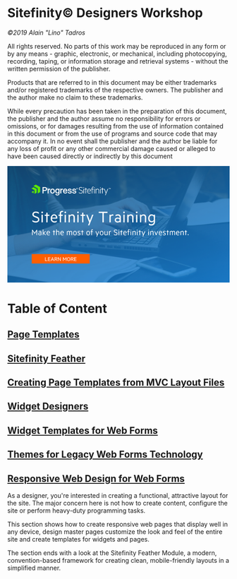 Sitefinity© Designers Workshop
========================================

*©2019 Alain "Lino" Tadros*

All rights reserved. No parts of this work may be reproduced in any
form or by any means - graphic, electronic, or mechanical, including
photocopying, recording, taping, or information storage and retrieval
systems - without the written permission of the publisher.

Products that are referred to in this document may be either
trademarks and/or registered trademarks of the respective owners. The
publisher and the author make no claim to these trademarks.

While every precaution has been taken in the preparation of this
document, the publisher and the author assume no responsibility for
errors or omissions, or for damages resulting from the use of
information contained in this document or from the use of programs and
source code that may accompany it. In no event shall the publisher and
the author be liable for any loss of profit or any other commercial
damage caused or alleged to have been caused directly or indirectly by
this document

![](./media/SitefinityTraining.png)

Table of Content
================

[Page Templates](./Page%20Templates/readme.md)
-----------------------------------------------

[Sitefinity Feather](./Feather/readme.md)
-----------------------------------------

[Creating Page Templates from MVC Layout Files](./MVC%20Layouts/readme.md)
-------------------------------------------------------------------------

[Widget Designers](./Widget%20Designers/readme.md)
--------------------------------------------------

[Widget Templates for Web Forms](./Widget%20Templates/readme.md)
-----------------------------------------------------------------

[Themes for Legacy Web Forms Technology](./Themes/readme.md)
------------------------------------------------------------

[Responsive Web Design for Web Forms](./Responsive%20Design/readme.md)
----------------------------------------------------------

As a designer, you're interested in creating a functional, attractive
layout for the site. The major concern here is not how to create
content, configure the site or perform heavy-duty programming tasks.

This section shows how to create responsive web pages that display
well in any device, design master pages customize the look and feel of
the entire site and create templates for widgets and pages.

The section ends with a look at the Sitefinity Feather Module, a
modern, convention-based framework for creating clean,
mobile-friendly layouts in a simplified manner.